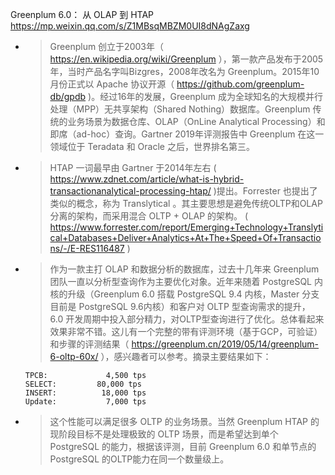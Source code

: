 
Greenplum 6.0： 从 OLAP 到 HTAP https://mp.weixin.qq.com/s/Z1MBsqMBZM0UI8dNAgZaxg
- > Greenplum 创立于2003年（ https://en.wikipedia.org/wiki/Greenplum ），第一款产品发布于2005年，当时产品名字叫Bizgres，2008年改名为 Greenplum。2015年10月份正式以 Apache 协议开源（ https://github.com/greenplum-db/gpdb )。经过16年的发展，Greenplum 成为全球知名的大规模并行处理（MPP）无共享架构（Shared Nothing）数据库。Greenplum 传统的业务场景为数据仓库、OLAP（OnLine Analytical Processing）和即席（ad-hoc）查询。Gartner 2019年评测报告中 Greenplum 在这一领域位于 Teradata 和 Oracle 之后，世界排名第三。
- > HTAP 一词最早由 Gartner 于2014年左右 ( https://www.zdnet.com/article/what-is-hybrid-transactionanalytical-processing-htap/ )提出。Forrester 也提出了类似的概念，称为 Translytical 。其主要思想是避免传统OLTP和OLAP分离的架构，而采用混合 OLTP + OLAP 的架构。
( https://www.forrester.com/report/Emerging+Technology+Translytical+Databases+Deliver+Analytics+At+The+Speed+Of+Transactions/-/E-RES116487 )
- > 作为一款主打 OLAP 和数据分析的数据库，过去十几年来 Greenplum 团队一直以分析型查询作为主要优化对象。近年来随着 PostgreSQL 内核的升级（Greenplum 6.0 搭载 PostgreSQL 9.4 内核，Master 分支目前是 PostgreSQL 9.6内核）和客户对 OLTP 型查询需求的提升， 6.0 开发周期中投入部分精力，对OLTP型查询进行了优化。总体看起来效果非常不错。这儿有一个完整的带有评测环境（基于GCP，可验证）和步骤的评测结果（ https://greenplum.cn/2019/05/14/greenplum-6-oltp-60x/ ），感兴趣者可以参考。摘录主要结果如下：
  ```
  TPCB:             4,500 tps
  SELECT:         80,000 tps
  INSERT:          18,000 tps
  Update:           7,000 tps
  ```
- > 这个性能可以满足很多 OLTP 的业务场景。当然 Greenplum HTAP 的现阶段目标不是处理极致的 OLTP 场景，而是希望达到单个 PostgreSQL 的能力，根据该评测，目前 Greenplum 6.0 和单节点的 PostgreSQL 的OLTP能力在同一个数量级上。
